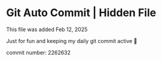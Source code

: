 # Git Auto Commit | Hidden File

This file was added Feb 12, 2025

Just for fun and keeping my daily git commit active 🤪

commit number: 2262632
